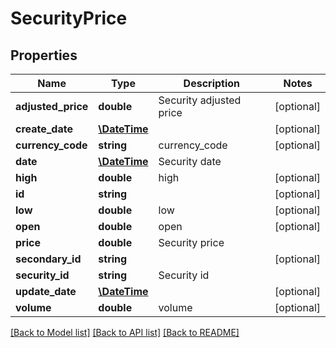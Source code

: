 # SecurityPrice

## Properties
Name | Type | Description | Notes
------------ | ------------- | ------------- | -------------
**adjusted_price** | **double** | Security adjusted price | [optional] 
**create_date** | [**\DateTime**](\DateTime.md) |  | [optional] 
**currency_code** | **string** | currency_code | [optional] 
**date** | [**\DateTime**](\DateTime.md) | Security date | 
**high** | **double** | high | [optional] 
**id** | **string** |  | [optional] 
**low** | **double** | low | [optional] 
**open** | **double** | open | [optional] 
**price** | **double** | Security price | 
**secondary_id** | **string** |  | [optional] 
**security_id** | **string** | Security id | 
**update_date** | [**\DateTime**](\DateTime.md) |  | [optional] 
**volume** | **double** | volume | [optional] 

[[Back to Model list]](../README.md#documentation-for-models) [[Back to API list]](../README.md#documentation-for-api-endpoints) [[Back to README]](../README.md)


